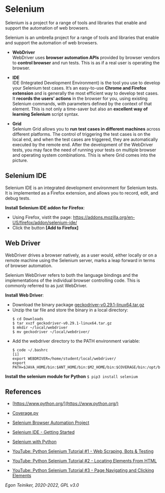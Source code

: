 # Selenium

Selenium is a project for a range of tools and libraries that enable and support the automation of web browsers.

Selenium is an umbrella project for a range of tools and libraries that enable and support the automation of web browsers.

* **WebDriver**\
  WebDriver uses **browser automation APIs** provided by browser vendors to **control browser** and run tests. 
  This is as if a real user is operating the browser. 
  
* **IDE**\
  IDE (Integrated Development Environment) is the tool you use to develop your Selenium test cases. 
  It’s an easy-to-use **Chrome and Firefox extension** and is generally the most efficient way to develop test cases. 
  It **records the users’ actions** in the browser for you, using existing Selenium commands, with parameters defined 
  by the context of that element. 
  This is not only a time-saver but also an **excellent way of learning Selenium** script syntax.

* **Grid**\
  Selenium Grid allows you to **run test cases in different machines** across different platforms. 
  The control of triggering the test cases is on the local end, and when the test cases are triggered, 
  they are automatically executed by the remote end.
  After the development of the WebDriver tests, you may face the need of running your tests on multiple 
  browser and operating system combinations. This is where Grid comes into the picture.


## Selenium IDE
Selenium IDE is an integrated development environment for Selenium tests. 
It is implemented as a Firefox extension, and allows you to record, edit, and debug tests.

**Install Selenium IDE addon for Firefox**:
* Using Firefox, vistit the page: https://addons.mozilla.org/en-US/firefox/addon/selenium-ide/
* Click the button **[Add to Firefox]**


## Web Driver 
WebDriver drives a browser natively, as a user would, either locally or on a remote machine using the Selenium server, 
marks a leap forward in terms of browser automation.

Selenium WebDriver refers to both the language bindings and the implementations of the individual browser 
controlling code. This is commonly referred to as just WebDriver.

**Install Web Driver**:
* Download the binary package [geckodriver-v0.29.1-linux64.tar.gz](https://github.com/mozilla/geckodriver/releases) 
* Unzip the tar file and store the binary in a local directory:
    ```
    $ cd Downloads
    $ tar xvzf geckodriver-v0.29.1-linux64.tar.gz
    $ mkdir ~/local/webdriver
    $ mv geckodriver ~/local/webdriver/
    ```
* Add the webdriver directory to the PATH environment variable:
    ```
    $ code ~/.bashrc
    [i]
    export WEBDRIVER=/home/student/local/webdriver/
    export PATH=$JAVA_HOME/bin:$ANT_HOME/bin:$M2_HOME/bin:$COVERAGE/bin:/opt/bin:$WEBDRIVER/:$PATH
    ```

**Install the selenium module for Python**
    ```
    $ pip3 install selenium  
    ```

## References
* [https://www.python.org/](https://www.python.org/)

* [Coverage.py](https://coverage.readthedocs.io/en/coverage-5.5/)

* [Selenium Browser Automation Project](https://www.selenium.dev/documentation/en/)

* [Selenium IDE - Getting Started](https://www.selenium.dev/selenium-ide/docs/en/introduction/getting-started)

* [Selenium with Python](https://selenium-python.readthedocs.io/)

* [YouTube: Python Selenium Tutorial #1 - Web Scraping, Bots & Testing](https://youtu.be/Xjv1sY630Uc)
* [YouTube: Python Selenium Tutorial #2 - Locating Elements From HTML](https://youtu.be/b5jt2bhSeXs)
* [YouTube: Python Selenium Tutorial #3 - Page Navigating and Clicking Elements](https://youtu.be/U6gbGk5WPws)


*Egon Teiniker, 2020-2022, GPL v3.0*